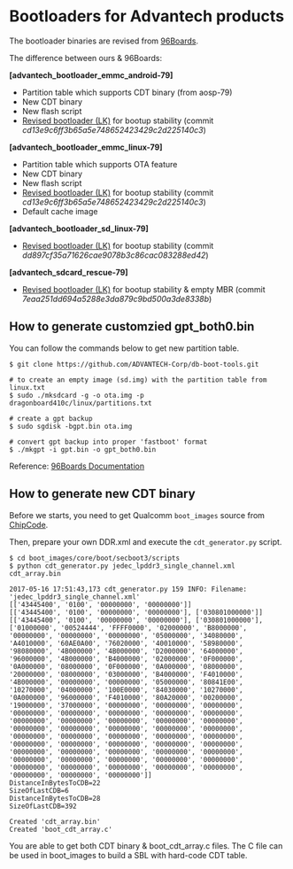 # Bootloaders for Advantech products

The bootloader binaries are revised from [96Boards](https://builds.96boards.org/releases/dragonboard410c/linaro/rescue/latest/).

The difference between ours & 96Boards:

**[advantech_bootloader_emmc_android-79]**

- Partition table which supports CDT binary (from aosp-79)
- New CDT binary
- New flash script
- [Revised bootloader (LK)](https://github.com/ADVANTECH-Corp/lk/tree/release/LA.BR.1.2.7-03810-8x16.0) for bootup stability (commit *cd13e9c6ff3b65a5e748652423429c2d225140c3*)

**[advantech_bootloader_emmc_linux-79]**

- Partition table which supports OTA feature
- New CDT binary
- New flash script
- [Revised bootloader (LK)](https://github.com/ADVANTECH-Corp/lk/tree/release/LA.BR.1.2.7-03810-8x16.0) for bootup stability (commit *cd13e9c6ff3b65a5e748652423429c2d225140c3*)
- Default cache image

**[advantech_bootloader_sd_linux-79]**

- [Revised bootloader (LK)](https://github.com/ADVANTECH-Corp/lk/tree/release/LA.BR.1.2.7-03810-8x16.0+sdboot) for bootup stability (commit *dd897cf35a71626cae9078b3c86cac083288ed42*)

**[advantech_sdcard_rescue-79]**

- [Revised bootloader (LK)](https://github.com/ADVANTECH-Corp/lk/tree/release/LA.BR.1.2.7-03810-8x16.0+sdboot) for bootup stability & empty MBR (commit *7eaa251dd694a5288e3da879c9bd500a3de8338b*)

## How to generate customzied gpt_both0.bin

You can follow the commands below to get new partition table.

```
$ git clone https://github.com/ADVANTECH-Corp/db-boot-tools.git

# to create an empty image (sd.img) with the partition table from linux.txt
$ sudo ./mksdcard -g -o ota.img -p dragonboard410c/linux/partitions.txt

# create a gpt backup
$ sudo sgdisk -bgpt.bin ota.img

# convert gpt backup into proper 'fastboot' format
$ ./mkgpt -i gpt.bin -o gpt_both0.bin
```

Reference: [96Boards Documentation](https://github.com/96boards/documentation/blob/master/ConsumerEdition/DragonBoard-410c/Guides/GPT.md#create-gpt_both0bin)

## How to generate new CDT binary

Before we starts, you need to get Qualcomm `boot_images` source from [ChipCode](https://chipcode.qti.qualcomm.com).

Then, prepare your own DDR.xml and execute the `cdt_generator.py` script.

```
$ cd boot_images/core/boot/secboot3/scripts
$ python cdt_generator.py jedec_lpddr3_single_channel.xml cdt_array.bin

2017-05-16 17:51:43,173 cdt_generator.py 159 INFO: Filename: 'jedec_lpddr3_single_channel.xml'
[['43445400', '0100', '00000000', '00000000']]
[['43445400', '0100', '00000000', '00000000'], ['030801000000']]
[['43445400', '0100', '00000000', '00000000'], ['030801000000'], ['01000000', '00524444', 'FFFF0000', '02000000', 'B8000000', '00000000', '00000000', '00000000', '05000000', '34080000', 'A4010000', '60AE0A00', '76020000', '40010000', '58980000', '98080000', '4B000000', '4B000000', 'D2000000', '64000000', '96000000', '4B000000', 'B4000000', '02000000', '0F000000', '0A000000', '08000000', '0F000000', '0A000000', '08000000', '20000000', '08000000', '03000000', 'B4000000', 'F4010000', '4B000000', '00000000', '00000000', '05000000', '80841E00', '10270000', '04000000', '100E0000', '84030000', '10270000', '0A000000', '96000000', 'F4010000', '80A20000', '00200000', '19000000', '37000000', '00000000', '00000000', '00000000', '00000000', '00000000', '00000000', '00000000', '00000000', '00000000', '00000000', '00000000', '00000000', '00000000', '00000000', '00000000', '00000000', '00000000', '00000000', '00000000', '00000000', '00000000', '00000000', '00000000', '00000000', '00000000', '00000000', '00000000', '00000000', '00000000', '00000000', '00000000', '00000000', '00000000', '00000000', '00000000', '00000000', '00000000', '00000000', '00000000', '00000000', '00000000', '00000000', '00000000', '00000000', '00000000', '00000000']]
DistanceInBytesToCDB=22
SizeOfLastCDB=6
DistanceInBytesToCDB=28
SizeOfLastCDB=392

Created 'cdt_array.bin'
Created 'boot_cdt_array.c'
```

You are able to get both CDT binary & boot_cdt_array.c files.
The C file can be used in boot_images to build a SBL with hard-code CDT table.
